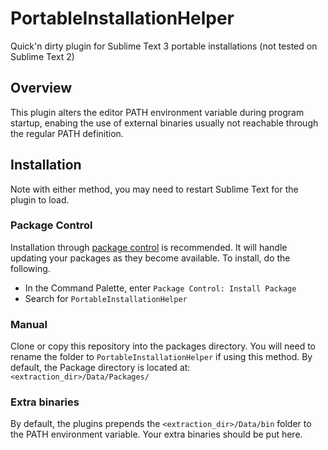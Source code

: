# PortableInstallationHelper

Quick'n dirty plugin for Sublime Text 3 portable installations (not tested on Sublime Text 2)

## Overview

This plugin alters the editor PATH environment variable during program startup, enabing the use of external binaries usually not reachable through the regular PATH definition.

## Installation

Note with either method, you may need to restart Sublime Text for the plugin to load.

### Package Control

Installation through [package control](http://wbond.net/sublime_packages/package_control) is recommended. It will handle updating your packages as they become available. To install, do the following.

* In the Command Palette, enter `Package Control: Install Package`
* Search for `PortableInstallationHelper`

### Manual

Clone or copy this repository into the packages directory. You will need to rename the folder to `PortableInstallationHelper` if using this method. By default, the Package directory is located at: `<extraction_dir>/Data/Packages/`

### Extra binaries

By default, the plugins prepends the `<extraction_dir>/Data/bin` folder to the PATH environment variable. Your extra binaries should be put here.
